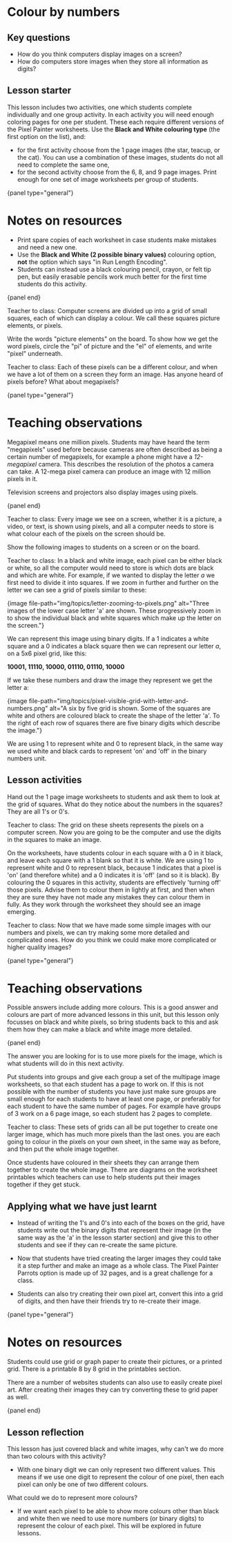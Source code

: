 # Colour by numbers

## Key questions

- How do you think computers display images on a screen?
- How do computers store images when they store all information as digits?

## Lesson starter

This lesson includes two activities, one which students complete individually and one group activity.
In each activity you will need enough coloring pages for one per student.
These each require different versions of the Pixel Painter worksheets.
Use the **Black and White colouring type** (the first option on the list), and:

  - for the first activity choose from the 1 page images (the star, teacup, or the cat).
  You can use a combination of these images, students do not all need to complete the same one,
  - for the second activity choose from the 6, 8, and 9 page images. Print enough for one set of image worksheets per group of students.

{panel type="general"}

# Notes on resources

  - Print spare copies of each worksheet in case students make mistakes and need a new one.
  - Use the **Black and White (2 possible binary values)** colouring option, **not** the option which says "in Run Length Encoding".
  - Students can instead use a black colouring pencil, crayon, or felt tip pen, but easily erasable pencils work much better for the first time students do this activity.

{panel end}

Teacher to class: Computer screens are divided up into a grid of small squares, each of which can display a colour.
We call these squares picture elements, or pixels.

Write the words "picture elements" on the board.
To show how we get the word pixels, circle the "pi" of picture and the "el" of elements, and write "pixel" underneath.

Teacher to class: Each of these pixels can be a different colour, and when we have a lot of them on a screen they form an image.
Has anyone heard of pixels before?
What about megapixels?

{panel type="general"}

# Teaching observations

Megapixel means one million pixels.
Students may have heard the term "megapixels" used before because cameras are often described as being a certain number of megapixels, for example a phone might have a *12-megapixel* camera.
This describes the resolution of the photos a camera can take.
A 12-mega pixel camera can produce an image with 12 million pixels in it.

Television screens and projectors also display images using pixels.

{panel end}

Teacher to class: Every image we see on a screen, whether it is a picture, a video, or text, is shown using pixels, and all a computer needs to store is what colour each of the pixels on the screen should be.

Show the following images to students on a screen or on the board.

Teacher to class: In a black and white image, each pixel can be either black or white, so all the computer would need to store is which dots are black and which are white.
For example, if we wanted to display the letter *a* we first need to divide it into squares.
If we zoom in further and further on the letter we can see a grid of pixels similar to these:

{image file-path="img/topics/letter-zooming-to-pixels.png" alt="Three images of the lower case letter 'a' are shown.
These progressively zoom in to show the individual black and white squares which make up the letter on the screen."}

We can represent this image using binary digits.
If a 1 indicates a white square and a 0 indicates a black square then we can represent our letter *a*, on a 5x6 pixel grid, like this:

**10001, 11110, 10000, 01110, 01110, 10000**

If we take these numbers and draw the image they represent we get the letter a:

{image file-path="img/topics/pixel-visible-grid-with-letter-and-numbers.png" alt="A six by five grid is shown.
Some of the squares are white and others are coloured black to create the shape of the letter 'a'.
To the right of each row of squares there are five binary digits which describe the image."}

We are using 1 to represent white and 0 to represent black, in the same way we used white and black cards to represent 'on' and 'off' in the binary numbers unit.

## Lesson activities

Hand out the 1 page image worksheets to students and ask them to look at the grid of squares.
What do they notice about the numbers in the squares?
They are all 1's or 0's.

Teacher to class: The grid on these sheets represents the pixels on a computer screen.
Now you are going to be the computer and use the digits in the squares to make an image.

On the worksheets, have students colour in each square with a 0 in it black, and leave each square with a 1 blank so that it is white.
We are using 1 to represent white and 0 to represent black, because 1 indicates that a pixel is 'on' (and therefore white) and a 0 indicates it is 'off' (and so it is black).
By colouring the 0 squares in this activity, students are effectively 'turning off' those pixels.
Advise them to colour them in lightly at first, and then when they are sure they have not made any mistakes they can colour them in fully.
As they work through the worksheet they should see an image emerging.

Teacher to class: Now that we have made some simple images with our numbers and pixels, we can try making some more detailed and complicated ones.
How do you think we could make more complicated or higher quality images?

{panel type="general"}

# Teaching observations

Possible answers include adding more colours.
This is a good answer and colours are part of more advanced lessons in this unit, but this lesson only focusses on black and white pixels, so bring students back to this and ask them how they can make a black and white image more detailed.

{panel end}

The answer you are looking for is to use more pixels for the image, which is what students will do in this next activity.

Put students into groups and give each group a set of the multipage image worksheets, so that each student has a page to work on.
If this is not possible with the number of students you have just make sure groups are small enough for each students to have at least one page, or preferably for each student to have the same number of pages.
For example have groups of 3 work on a 6 page image, so each student has 2 pages to complete.

Teacher to class: These sets of grids can all be put together to create one larger image, which has much more pixels than the last ones. you are each going to colour in the pixels on your own sheet, in the same way as before, and then put the whole image together.

Once students have coloured in their sheets they can arrange them together to create the whole image.
There are diagrams on the worksheet printables which teachers can use to help students put their images together if they get stuck.

## Applying what we have just learnt

- Instead of writing the 1's and 0's into each of the boxes on the grid, have students write out the binary digits that represent their image (in the same way as the 'a' in the lesson starter section) and give this to other students and see if they can re-create the same picture.

- Now that students have tried creating the larger images they could take it a step further and make an image as a whole class.
The Pixel Painter Parrots option is made up of 32 pages, and is a great challenge for a class.

- Students can also try creating their own pixel art, convert this into a grid of digits, and then have their friends try to re-create their image.

{panel type="general"}

# Notes on resources

Students could use grid or graph paper to create their pictures, or a printed grid.
There is a printable 8 by 8 grid in the printables section.

There are a number of websites students can also use to easily create pixel art.
After creating their images they can try converting these to grid paper as well.

{panel end}

## Lesson reflection

This lesson has just covered black and white images, why can't we do more than two colours with this activity?

  - With one binary digit we can only represent two different values.
  This means if we use one digit to represent the colour of one pixel, then each pixel can only be one of two different colours.

What could we do to represent more colours?

  - If we want each pixel to be able to show more colours other than black and white then we need to use more numbers (or binary digits) to represent the colour of each pixel.
  This will be explored in future lessons.
